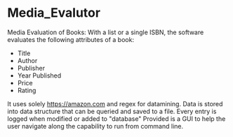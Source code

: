 # Media_Evalutor
Media Evaluation of Books:
With a list or a single ISBN, the software evaluates the following attributes of a book:

* Title
* Author
* Publisher
* Year Published
* Price
* Rating

It uses solely https://amazon.com and regex for datamining.
Data is stored into data structure that can be queried and saved to a file.
Every entry is logged when modified or added to "database"
Provided is a GUI to help the user navigate along the capability to run from command line.
